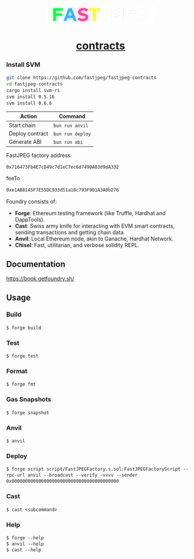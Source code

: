 <div align="center">
<picture>
  <source media="(prefers-color-scheme: dark)" srcset="https://raw.githubusercontent.com/fastjpeg/.github/refs/heads/main/fastjpeg-wordmark.svg" style="max-height: 48px;">
  <img alt="fastjpeg" src="https://raw.githubusercontent.com/fastjpeg/.github/refs/heads/main/fastjpeg-wordmark.svg" style="max-height: 48px;">
</picture>
<h1>
<a href="https://bun.sh/guides/install/workspaces">contracts</a>
</h1>
</div>


### Install SVM

```sh
git clone https://github.com/fastjpeg/fastjpeg-contracts
cd fastjpeg-contracts
cargo install svm-rs
svm install 0.5.16
svm install 0.6.6
```

| Action          | Command          |
|-----------------|------------------|
| Start chain     | `bun run anvil`  |
| Deploy contract | `bun run deploy` |
| Generate ABI    | `bun run abi`    |

FastJPEG factory address

```sh
0x716473Fb4E7cD49c7d1eC7ec6d7490A03d9dA332
```

feeTo

```sh
0xe1AB8145F7E55DC933d51a18c793F901A3A0b276
```

Foundry consists of:

-   **Forge**: Ethereum testing framework (like Truffle, Hardhat and DappTools).
-   **Cast**: Swiss army knife for interacting with EVM smart contracts, sending transactions and getting chain data.
-   **Anvil**: Local Ethereum node, akin to Ganache, Hardhat Network.
-   **Chisel**: Fast, utilitarian, and verbose solidity REPL.

## Documentation

https://book.getfoundry.sh/

## Usage

### Build

```shell
$ forge build
```

### Test

```shell
$ forge test
```

### Format

```shell
$ forge fmt
```

### Gas Snapshots

```shell
$ forge snapshot
```

### Anvil

```shell
$ anvil
```

### Deploy

```shell
$ forge script script/FastJPEGFactory.s.sol:FastJPEGFactoryScript --rpc-url anvil --broadcast --verify -vvvv --sender 0x0000000000000000000000000000000000000000
```

### Cast

```shell
$ cast <subcommand>
```

### Help

```shell
$ forge --help
$ anvil --help
$ cast --help
```
